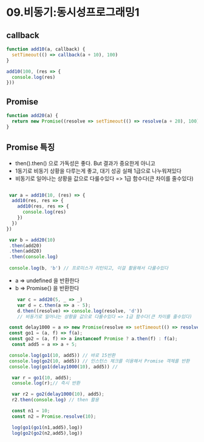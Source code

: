 # 09.비동기:동시성프로그래밍1

## callback

~~~javascript
function add10(a, callback) {
  setTimeout(() => callback(a + 10), 100)
}

add10(100, (res => {
  console.log(res)
}))
~~~

## Promise

~~~javascript
function add20(a) {
  return new Promise((resolve => setTimeout(() => resolve(a + 20), 100)))
}
~~~
    

   
## Promise 특징
- then().then() 으로 가독성은 좋다. But 결과가 중요한게 아니고                         
- 1동기로 비동기 상황을 다루는게 좋고, 대기 성공 실패 1급으로 나누워져있다
- 비동기로 일어나는 상황을 값으로 다룰수있다 => 1급 함수다(큰 차이를 줄수있다)

~~~javascript

 var a = add10(10, (res) => {
  add10(res, res => {
    add10(res, res => {
      console.log(res)
    })
  })
})

 var b = add20(10)
 .then(add20)
 .then(add20)
 .then(console.log)
 
 console.log(b, 'b') // 프로미스가 리턴되고, 이걸 활용해서 다룰수있다

~~~
  - a => undefined 을 반환한다
  - b => Promise{<pending>} 을 반환한다
~~~javascript
    var c = add20(5, _ => _)
    var d = c.then(a => a - 5);
	d.then((resolve) => console.log(resolve, 'd'))
    // 비동기로 일어나는 상황을 값으로 다룰수있다 => 1급 함수다(큰 차이를 줄수있다)
~~~

~~~javascript
 const delay1000 = a => new Promise(resolve => setTimeout(() => resolve(a), 1000))
 const go1 = (a, f) => f(a);
 const go2 = (a, f) => a instanceof Promise ? a.then(f) : f(a);
  const add5 = a => a + 5;

 console.log(go1(10, add5)) // 바로 15반환
 console.log(go2(10, add5)) // 인스턴스 체크를 이용해서 Promise 객체를 반환
 console.log(go1(delay1000(10), add5)) //

  var r = go1(10, add5);
  console.log(r);// 즉시 반환

  var r2 = go2(delay1000(10), add5);
  r2.then(console.log) // then 활용

  const n1 = 10;
  const n2 = Promise.resolve(10);

  log(go1(go1(n1,add5),log))
  log(go2(go2(n2,add5),log))
~~~